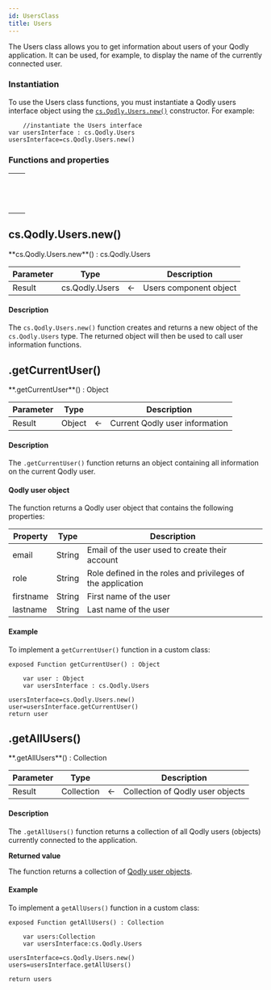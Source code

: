 ```yaml
---
id: UsersClass
title: Users
---
```




The Users class allows you to get information about users of your Qodly application. It can be used, for example, to display the name of the currently connected user.



### Instantiation

To use the Users class functions, you must instantiate a Qodly users interface object using the [`cs.Qodly.Users.new()`](#csqodlyusersnew) constructor. For example:

```qs
	//instantiate the Users interface
var usersInterface : cs.Qodly.Users
usersInterface=cs.Qodly.Users.new()
```



### Functions and properties

||
|---|
|[<!-- INCLUDE #cs.Qodly.Users.new().Syntax -->](#csqodlyusersnew)&nbsp;&nbsp;&nbsp;&nbsp;<!-- INCLUDE #cs.Qodly.Users.new().Summary -->|
|[<!-- INCLUDE #Users.getCurrentUser().Syntax -->](#getcurrentuser)&nbsp;&nbsp;&nbsp;&nbsp;<!-- INCLUDE #Users.getCurrentUser().Summary -->|
|[<!-- INCLUDE #Users.getAllUsers().Syntax -->](#getallusers)&nbsp;&nbsp;&nbsp;&nbsp;<!-- INCLUDE #Users.getAllUsers().Summary -->|


## cs.Qodly.Users.new()

<!-- REF #cs.Qodly.Users.new().Syntax -->**cs.Qodly.Users.new**() : cs.Qodly.Users<!-- END REF -->


<!-- REF #cs.Qodly.Users.new().Params -->
|Parameter|Type||Description|
|---------|--- |:---:|------|
|Result|cs.Qodly.Users|<-|Users component object|<!-- END REF -->

#### Description

The `cs.Qodly.Users.new()` function <!-- REF #cs.Qodly.Users.new().Summary -->creates and returns a new object of the `cs.Qodly.Users` type<!-- END REF -->. The returned object will then be used to call user information functions.







## .getCurrentUser()

<!--REF #Users.getCurrentUser().Syntax -->**.getCurrentUser**() : Object<!-- END REF -->


<!--REF #UserClass.getCurrentUser().Params -->
|Parameter|Type||Description|
|---|---|---|---|
|Result|Object|<-|Current Qodly user information|<!-- END REF -->


#### Description

The `.getCurrentUser()` function <!-- REF #Users.getCurrentUser().Summary -->returns an object containing all information on the current Qodly user<!-- END REF -->.

#### Qodly user object

The function returns a Qodly user object that contains the following properties:

|Property|Type|Description|
|---|---|---|
|email|String|Email of the user used to create their account|
|role|String|Role defined in the roles and privileges of the application|
|firstname|String|First name of the user|
|lastname|String|Last name of the user|


#### Example

To implement a `getCurrentUser()` function in a custom class:

```qs
exposed Function getCurrentUser() : Object

    var user : Object
    var usersInterface : cs.Qodly.Users

usersInterface=cs.Qodly.Users.new()
user=usersInterface.getCurrentUser()
return user
```


## .getAllUsers()

<!--REF #Users.getAllUsers().Syntax -->**.getAllUsers**() : Collection<!-- END REF -->


<!--REF #Users.getAllUsers().Params -->
|Parameter|Type||Description|
|---|---|---|---|
|Result|Collection|<-|Collection of Qodly user objects|<!-- END REF -->


#### Description

The `.getAllUsers()` function <!-- REF #Users.getAllUsers().Summary -->returns a collection of all Qodly users (objects) currently connected to the application<!-- END REF -->.


**Returned value**

The function returns a collection of [Qodly user objects](#qodly-user-object).


#### Example

To implement a `getAllUsers()` function in a custom class:


```qs
exposed Function getAllUsers() : Collection
   
    var users:Collection
    var usersInterface:cs.Qodly.Users 

usersInterface=cs.Qodly.Users.new()
users=usersInterface.getAllUsers()

return users
```
